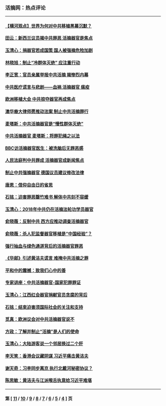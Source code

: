 ### 活摘网：热点评论
---
#### [【横河观点】世界为何对中共移植黑幕沉默？](../../pages/nf5879/n13244249.md?03210430) 
#### [田云：新西兰议员揭中共罪恶 活摘器官是焦点](../../pages/nf5879/n13070629.md?03210430) 
#### [玉清心：捐器官若成国策 国人被强摘危险加剧](../../pages/nf5879/n12802713.md?03210430) 
#### [林晓旭：制止“冷群体灭绝” 应注重行动](../../pages/nf5879/n12779736.md?03210430) 
#### [李正宽：官员亲属举报中共活摘 揭惨烈内幕](../../pages/nf5879/n12684490.md?03210430) 
#### [中共医疗谎言与悲剧——血祸 活摘器官 瘟疫](../../pages/nf5879/n12372103.md?03210430) 
#### [欧洲移植大会 中共掠夺器官再成焦点](../../pages/nf5879/n11538883.md?03210430) 
#### [澳华裔大律师愿推动法案 制止中共活摘罪行](../../pages/nf5879/n11377039.md?03210430) 
#### [麦塔斯：中共活摘器官是“慢性群体灭绝”](../../pages/nf5879/n11350529.md?03210430) 
#### [中共活摘器官 麦塔斯：将罪犯绳之以法](../../pages/nf5879/n11347973.md?03210430) 
#### [BBC访活摘器官医生：被洗脑后无罪恶感](../../pages/nf5879/n11335935.md?03210430) 
#### [人民法庭判中共罪成 活摘器官成新闻焦点](../../pages/nf5879/n11331578.md?03210430) 
#### [制止中共强摘器官 德国议员建议修改法律](../../pages/nf5879/n11249451.md?03210430) 
#### [唐恩：信仰自由日的省思](../../pages/nf5879/n11003525.md?03210430) 
#### [石铭：迫害罪恶罄竹难书  解体中共刻不容缓](../../pages/nf5879/n10942855.md?03210430) 
#### [玉清心：2018年中共仍在活摘法轮功学员器官](../../pages/nf5879/n10914646.md?03210430) 
#### [俞晓薇：反制中共 西方应推动调查活摘器官](../../pages/nf5879/n10794671.md?03210430) 
#### [俞晓薇：杀人犯监督器官移植是“中国经验”？](../../pages/nf5879/n10466427.md?03210430) 
#### [强行抽血与绿色通道背后的活摘器官罪恶](../../pages/nf5879/n10004708.md?03210430) 
#### [《华邮》引述黄洁夫谎言 难掩中共活摘之罪](../../pages/nf5879/n9642309.md?03210430) 
#### [平和中的震撼：致我们心中的善](../../pages/nf5879/n9021123.md?03210430) 
#### [专家讲座：中共活摘器官-国家犯罪罪证](../../pages/nf5879/n8828153.md?03210430) 
#### [玉清心：江西红会器官捐献官员贪腐的背后](../../pages/nf5879/n8522122.md?03210430) 
#### [石铭：结束迫害须国际社会的关注和支持](../../pages/nf5879/n8443497.md?03210430) 
#### [觅真：欧洲议会对中共活摘器官说不](../../pages/nf5879/n8337486.md?03210430) 
#### [方政：了解并制止“活摘”是人们的使命](../../pages/nf5879/n8329214.md?03210430) 
#### [玉清心：大陆游客说一个邻居换过二个肝](../../pages/nf5879/n8291404.md?03210430) 
#### [李天笑：香港会议藏阴谋 习近平痛击黄洁夫](../../pages/nf5879/n8241459.md?03210430) 
#### [谢天奇：习李同步离京 执行北戴河秘密协议？](../../pages/nf5879/n8230418.md?03210430) 
#### [陈思敏：黄洁夫与江派喉舌执意给习近平难堪](../../pages/nf5879/n8222166.md?03210430) 

---
#### 第 [ [11](./11.md?03210430) / [10](./10.md?03210430) / [9](./9.md?03210430) / [8](./8.md?03210430) / [7](./7.md?03210430) / [6](./6.md?03210430) / [5](./5.md?03210430) / [4](./4.md?03210430) ] 页
